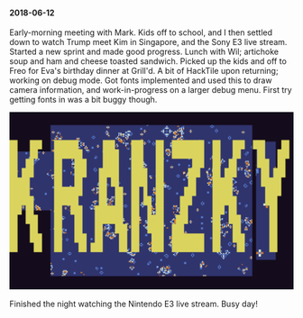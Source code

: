 #### 2018-06-12

Early-morning meeting with Mark. Kids off to school, and I then settled down to watch Trump meet Kim in Singapore, and the Sony E3 live stream. Started a new sprint and made good progress. Lunch with Wil; artichoke soup and ham and cheese toasted sandwich. Picked up the kids and off to Freo for Eva's birthday dinner at Grill'd. A bit of HackTile upon returning; working on debug mode. Got fonts implemented and used this to draw camera information, and work-in-progress on a larger debug menu. First try getting fonts in was a bit buggy though.

![Kranzky Bug](/diary/assets/kranzky.png)

Finished the night watching the Nintendo E3 live stream. Busy day!